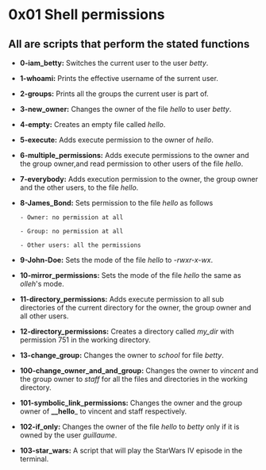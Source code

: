 # 0x01 Shell permissions

## All are scripts that perform the stated functions

* **0-iam_betty:** Switches the current user to the user _betty_.
* **1-whoami:** Prints the effective username of the surrent user.
* **2-groups:** Prints all the groups the current user is part of.
* **3-new_owner:** Changes the owner of the file _hello_ to user _betty_.
* **4-empty:** Creates an empty file called _hello_.
* **5-execute:** Adds execute permission to the owner of _hello_.
* **6-multiple_permissions:** Adds execute permissions to the owner and the group owner,and read permission to other users of the file _hello_.
* **7-everybody:** Adds execution permission to the owner, the group owner and the other users, to the file _hello_.
* **8-James_Bond:** Sets permission to the file _hello_ as follows

      - Owner: no permission at all

      - Group: no permission at all

      - Other users: all the permissions

* **9-John-Doe:** Sets the mode of the file _hello_ to _-rwxr-x-wx_.
* **10-mirror_permissions:** Sets the mode of the file _hello_ the same as _olleh_'s mode.
* **11-directory_permissions:** Adds execute permission to all sub directories of the current directory for the owner, the group owner and all other users.
* **12-directory_permissions:** Creates a directory called _my_dir_ with permission 751 in the working directory.
* **13-change_group:** Changes the owner to _school_ for file _betty_.
* **100-change_owner_and_and_group:** Changes the owner to _vincent_ and the group owner to _staff_ for all the files and directories in the working directory.
* **101-symbolic_link_permissions:** Changes the owner and the group owner of **__hello**_ to vincent and staff respectively.
* **102-if_only:** Changes the owner of the file _hello_ to _betty_ only if it is owned by the user _guillaume_.
* **103-star_wars:** A script that will play the StarWars IV episode in the terminal.
